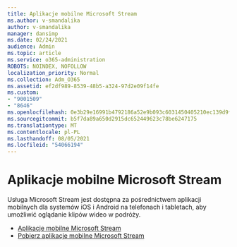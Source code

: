 ```yaml
---
title: Aplikacje mobilne Microsoft Stream
ms.author: v-smandalika
author: v-smandalika
manager: dansimp
ms.date: 02/24/2021
audience: Admin
ms.topic: article
ms.service: o365-administration
ROBOTS: NOINDEX, NOFOLLOW
localization_priority: Normal
ms.collection: Adm_O365
ms.assetid: ef2df989-8539-48b5-a324-97d2e09f14fe
ms.custom:
- "9001509"
- "8646"
ms.openlocfilehash: 0e3b29e16991b4792186a52e9b093c6031450405210ec139d9ff7edcc706284e
ms.sourcegitcommit: b5f7da89a650d2915dc652449623c78be6247175
ms.translationtype: MT
ms.contentlocale: pl-PL
ms.lasthandoff: 08/05/2021
ms.locfileid: "54066194"
---
```

# <a name="microsoft-stream-mobile-apps"></a>Aplikacje mobilne Microsoft Stream

Usługa Microsoft Stream jest dostępna za pośrednictwem aplikacji mobilnych dla systemów iOS i Android na telefonach i tabletach, aby umożliwić oglądanie klipów wideo w podróży.

- [Aplikacje mobilne Microsoft Stream](https://docs.microsoft.com/stream/mobile-apps-overview)
- [Pobierz aplikacje mobilne Microsoft Stream](https://docs.microsoft.com/stream/mobile-get-apps)

